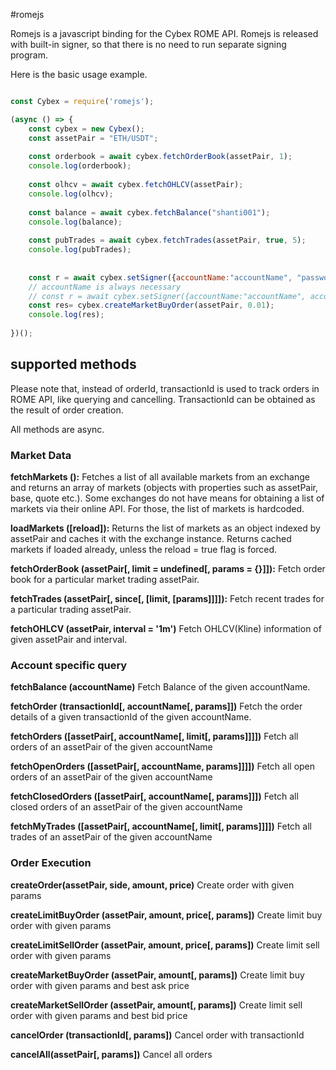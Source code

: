 #romejs

Romejs is a javascript binding for the Cybex ROME API. Romejs is released with built-in signer, so that there is no 
need to run separate signing program. 

Here is the basic usage example.

````javascript

const Cybex = require('romejs');

(async () => {
    const cybex = new Cybex();
    const assetPair = "ETH/USDT";
    
    const orderbook = await cybex.fetchOrderBook(assetPair, 1);
    console.log(orderbook);
    
    const olhcv = await cybex.fetchOHLCV(assetPair);
    console.log(olhcv);
    
    const balance = await cybex.fetchBalance("shanti001");
    console.log(balance);
    
    const pubTrades = await cybex.fetchTrades(assetPair, true, 5);
    console.log(pubTrades);
    
 
    const r = await cybex.setSigner({accountName:"accountName", "password":"password"});
    // accountName is always necessary
    // const r = await cybex.setSigner({accountName:"accountName", account:"1.2.xxxxx", "key":"private_key"});
    const res= cybex.createMarketBuyOrder(assetPair, 0.01);
    console.log(res);
    
})();

````


## supported methods

Please note that, instead of orderId, transactionId is used to track orders in ROME API, like querying and cancelling. 
TransactionId can be obtained as the result of order creation.

All methods are async. 

### Market Data

**fetchMarkets ():** 
Fetches a list of all available markets from an exchange and returns an array of markets (objects with properties such as assetPair, base, quote etc.). Some exchanges do not have means for obtaining a list of markets via their online API. For those, the list of markets is hardcoded.

**loadMarkets ([reload]):**
Returns the list of markets as an object indexed by assetPair and caches it with the exchange instance. Returns cached markets if loaded already, unless the reload = true flag is forced.

**fetchOrderBook (assetPair[, limit = undefined[, params = {}]]):** 
Fetch order book for a particular market trading assetPair.

**fetchTrades (assetPair[, since[, [limit, [params]]]]):**
Fetch recent trades for a particular trading assetPair.

**fetchOHLCV (assetPair, interval = '1m')**
Fetch OHLCV(Kline) information of given assetPair and interval.

### Account specific query

**fetchBalance (accountName)** 
Fetch Balance of the given accountName.

**fetchOrder (transactionId[, accountName[, params]])**
Fetch the order details of a given transactionId of the given accountName.

**fetchOrders ([assetPair[, accountName[, limit[, params]]]])**
Fetch all orders of an assetPair of the given accountName

**fetchOpenOrders ([assetPair[, accountName, params]]]])**
Fetch all open orders of an assetPair of the given accountName

**fetchClosedOrders ([assetPair[, accountName[, params]]])**
Fetch all closed orders of an assetPair of the given accountName

**fetchMyTrades ([assetPair[, accountName[, limit[, params]]]])**
Fetch all trades of an assetPair of the given accountName

### Order Execution

**createOrder(assetPair, side, amount, price)**
Create order with given params

**createLimitBuyOrder (assetPair, amount, price[, params])**
Create limit buy order with given params

**createLimitSellOrder (assetPair, amount, price[, params])**
Create limit sell order with given params

**createMarketBuyOrder (assetPair, amount[, params])**
Create limit buy order with given params and best ask price

**createMarketSellOrder (assetPair, amount[, params])**
Create limit sell order with given params and best bid price

**cancelOrder (transactionId[, params])**
Cancel order with transactionId

**cancelAll(assetPair[, params])**
Cancel all orders
